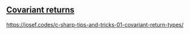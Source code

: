 ## [Covariant returns](https://josef.codes/c-sharp-tips-and-tricks-01-covariant-return-types/)
https://josef.codes/c-sharp-tips-and-tricks-01-covariant-return-types/
